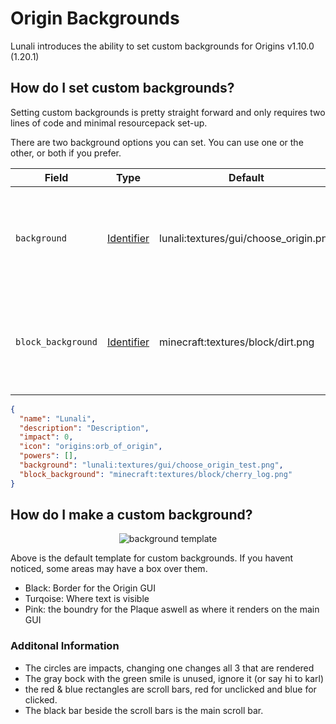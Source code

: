# Origin Backgrounds

Lunali introduces the ability to set custom backgrounds for Origins v1.10.0 (1.20.1)

## How do I set custom backgrounds?

Setting custom backgrounds is pretty straight forward and only requires two lines of code and minimal resourcepack set-up.

There are two background options you can set. You can use one or the other, or both if you prefer.

| Field              | Type                                                                                | Default                               | Description                                                                  |
| ------------------ | ----------------------------------------------------------------------------------- | ------------------------------------- | ---------------------------------------------------------------------------- |
| `background`       | [Identifier](https://origins.readthedocs.io/en/latest/types/data_types/string/)     | lunali:textures/gui/choose_origin.png | Defines the GUI background to use. Just uses the default Origins background. |
| `block_background` | [Identifier](https://origins.readthedocs.io/en/latest/types/data_types/identifier/) | minecraft:textures/block/dirt.png     | Defines the tile background when choosing an origin for the first time.      |

```JSON
{
  "name": "Lunali",
  "description": "Description",
  "impact": 0,
  "icon": "origins:orb_of_origin",
  "powers": [],
  "background": "lunali:textures/gui/choose_origin_test.png",
  "block_background": "minecraft:textures/block/cherry_log.png"
}
```

## How do I make a custom background?

<center>

![background template](https://i.imgur.com/Oz49RsX.png)

</center>

Above is the default template for custom backgrounds. If you havent noticed, some areas may have a box over them.

- Black: Border for the Origin GUI
- Turqoise: Where text is visible
- Pink: the boundry for the Plaque aswell as where it renders on the main GUI

### Additonal Information

- The circles are impacts, changing one changes all 3 that are rendered
- The gray bock with the green smile is unused, ignore it (or say hi to karl)
- the red & blue rectangles are scroll bars, red for unclicked and blue for clicked.
- The black bar beside the scroll bars is the main scroll bar.
